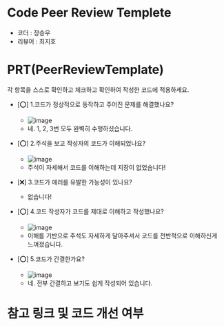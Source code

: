 # Code Peer Review Templete
- 코더 : 장승우
- 리뷰어 : 최지호

# PRT(PeerReviewTemplate)
각 항목을 스스로 확인하고 체크하고 확인하여 작성한 코드에 적용하세요.
- [⭕] 1.코드가 정상적으로 동작하고 주어진 문제를 해결했나요?
  - ![image](https://github.com/seungwoo-Jang/modu_quest/assets/79844211/2ebfcc01-23f9-4953-9d3f-f21f06b82321)
  - 네. 1, 2, 3번 모두 완벽히 수행하셨습니다.
    
- [⭕] 2.주석을 보고 작성자의 코드가 이해되었나요?
  - ![image](https://github.com/seungwoo-Jang/modu_quest/assets/79844211/9bae9633-d955-4a0d-b896-d62f3f99e21c)
  - 주석이 자세해서 코드를 이해하는데 지장이 없었습니다!

- [❌] 3.코드가 에러를 유발한 가능성이 있나요?
  - 없습니다!

- [⭕] 4.코드 작성자가 코드를 제대로 이해하고 작성했나요?
  - ![image](https://github.com/seungwoo-Jang/modu_quest/assets/79844211/116f0197-1477-4874-8757-244840849e50)
  - 이해를 기반으로 주석도 자세하게 달아주셔서 코드를 전반적으로 이해하신게 느껴졌습니다.
    
- [⭕] 5.코드가 간결한가요?
  - ![image](https://github.com/seungwoo-Jang/modu_quest/assets/79844211/dc0436b9-cb30-43c5-81a1-d0e9b60a08c1)
  - 네. 전부 간결하고 보기도 쉽게 작성되어 있습니다.

# 참고 링크 및 코드 개선 여부
